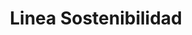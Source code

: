 ---
title: Linea Sostenibilidad
menu:
 main:
  parent: metodologia
layout: linea-sostenibilidad
weight: 3
---